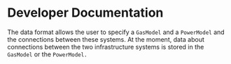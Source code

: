 # Developer Documentation

The data format allows the user to specify a `GasModel` and a `PowerModel` and the connections between these systems. At the moment, data about connections between the two infrastructure systems is stored in the `GasModel` or the `PowerModel.` 
